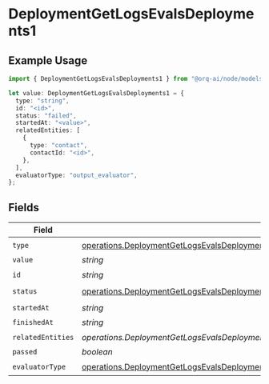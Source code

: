 # DeploymentGetLogsEvalsDeployments1

## Example Usage

```typescript
import { DeploymentGetLogsEvalsDeployments1 } from "@orq-ai/node/models/operations";

let value: DeploymentGetLogsEvalsDeployments1 = {
  type: "string",
  id: "<id>",
  status: "failed",
  startedAt: "<value>",
  relatedEntities: [
    {
      type: "contact",
      contactId: "<id>",
    },
  ],
  evaluatorType: "output_evaluator",
};
```

## Fields

| Field                                                                                                                                                                                                                        | Type                                                                                                                                                                                                                         | Required                                                                                                                                                                                                                     | Description                                                                                                                                                                                                                  |
| ---------------------------------------------------------------------------------------------------------------------------------------------------------------------------------------------------------------------------- | ---------------------------------------------------------------------------------------------------------------------------------------------------------------------------------------------------------------------------- | ---------------------------------------------------------------------------------------------------------------------------------------------------------------------------------------------------------------------------- | ---------------------------------------------------------------------------------------------------------------------------------------------------------------------------------------------------------------------------- |
| `type`                                                                                                                                                                                                                       | [operations.DeploymentGetLogsEvalsDeploymentsResponse200ApplicationJSONResponseBodyData3Type](../../models/operations/deploymentgetlogsevalsdeploymentsresponse200applicationjsonresponsebodydata3type.md)                   | :heavy_check_mark:                                                                                                                                                                                                           | N/A                                                                                                                                                                                                                          |
| `value`                                                                                                                                                                                                                      | *string*                                                                                                                                                                                                                     | :heavy_minus_sign:                                                                                                                                                                                                           | N/A                                                                                                                                                                                                                          |
| `id`                                                                                                                                                                                                                         | *string*                                                                                                                                                                                                                     | :heavy_check_mark:                                                                                                                                                                                                           | N/A                                                                                                                                                                                                                          |
| `status`                                                                                                                                                                                                                     | [operations.DeploymentGetLogsEvalsDeploymentsResponse200ApplicationJSONResponseBodyData3Status](../../models/operations/deploymentgetlogsevalsdeploymentsresponse200applicationjsonresponsebodydata3status.md)               | :heavy_check_mark:                                                                                                                                                                                                           | N/A                                                                                                                                                                                                                          |
| `startedAt`                                                                                                                                                                                                                  | *string*                                                                                                                                                                                                                     | :heavy_check_mark:                                                                                                                                                                                                           | N/A                                                                                                                                                                                                                          |
| `finishedAt`                                                                                                                                                                                                                 | *string*                                                                                                                                                                                                                     | :heavy_minus_sign:                                                                                                                                                                                                           | N/A                                                                                                                                                                                                                          |
| `relatedEntities`                                                                                                                                                                                                            | *operations.DeploymentGetLogsEvalsDeploymentsResponse200ApplicationJSONResponseBodyData3RelatedEntities*[]                                                                                                                   | :heavy_check_mark:                                                                                                                                                                                                           | N/A                                                                                                                                                                                                                          |
| `passed`                                                                                                                                                                                                                     | *boolean*                                                                                                                                                                                                                    | :heavy_minus_sign:                                                                                                                                                                                                           | N/A                                                                                                                                                                                                                          |
| `evaluatorType`                                                                                                                                                                                                              | [operations.DeploymentGetLogsEvalsDeploymentsResponse200ApplicationJSONResponseBodyData3EvaluatorType](../../models/operations/deploymentgetlogsevalsdeploymentsresponse200applicationjsonresponsebodydata3evaluatortype.md) | :heavy_check_mark:                                                                                                                                                                                                           | N/A                                                                                                                                                                                                                          |